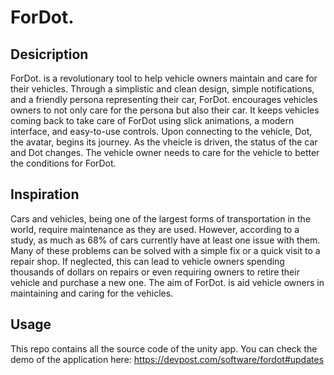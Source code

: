 # ForDot.

## Desicription

ForDot. is a revolutionary tool to help vehicle owners maintain and care for their vehicles. Through a simplistic and clean design, simple notifications, and a friendly persona representing their car, ForDot. encourages vehicles owners to not only care for the persona but also their car. It keeps vehicles coming back to take care of ForDot using slick animations, a modern interface, and easy-to-use controls. Upon connecting to the vehicle, Dot, the avatar, begins its journey. As the vheicle is driven, the status of the car and Dot changes. The vehicle owner needs to care for the vehicle to better the conditions for ForDot.

## Inspiration

Cars and vehicles, being one of the largest forms of transportation in the world, require maintenance as they are used. However, according to a study, as much as 68% of cars currently have at least one issue with them. Many of these problems can be solved with a simple fix or a quick visit to a repair shop. If neglected, this can lead to vehicle owners spending thousands of dollars on repairs or even requiring owners to retire their vehicle and purchase a new one. The aim of ForDot. is aid vehicle owners in maintaining and caring for the vehicles.

## Usage

This repo contains all the source code of the unity app. You can check the demo of the application here: https://devpost.com/software/fordot#updates
